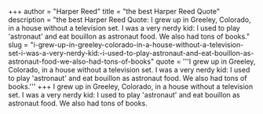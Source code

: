 +++
author = "Harper Reed"
title = "the best Harper Reed Quote"
description = "the best Harper Reed Quote: I grew up in Greeley, Colorado, in a house without a television set. I was a very nerdy kid: I used to play 'astronaut' and eat bouillon as astronaut food. We also had tons of books."
slug = "i-grew-up-in-greeley-colorado-in-a-house-without-a-television-set-i-was-a-very-nerdy-kid:-i-used-to-play-astronaut-and-eat-bouillon-as-astronaut-food-we-also-had-tons-of-books"
quote = '''I grew up in Greeley, Colorado, in a house without a television set. I was a very nerdy kid: I used to play 'astronaut' and eat bouillon as astronaut food. We also had tons of books.'''
+++
I grew up in Greeley, Colorado, in a house without a television set. I was a very nerdy kid: I used to play 'astronaut' and eat bouillon as astronaut food. We also had tons of books.
